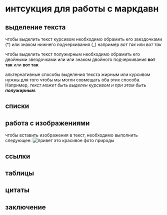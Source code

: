 # интсукция для работы с маркдавн

## выделение текста

чтобы выделить текст курсивом необходимо обрамить его звездочками (*) или знаком нижнего подчеркивания (_) например *вот так* или _вот так_

чтобы выделить текст полужирным необходимо  обрамить его двойными звездочками или  или знаком двойного подчеркивания **вот так** или __вот так__

альтернативные способы выделения текста жирным или курсивом нужны для того чтобы мы могли совмещать оба этих способа. Например, _текст может быть выделен курсивом и при этом быть **полужирным**_.

## списки

## работа с изображениями 

чтобы вставить изображения в текст, необходимо выполнить следующее:
![привет это красивое фото природы](nrlK0tqfdik.jpg)

## ссылки 

## таблицы

## цитаты

## заключение 